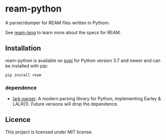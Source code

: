 # ream-python

A parser/dumper for REAM files written in Pythom.

See [ream-lang](https://github.com/chmlee/ream-lang#) to learn more about the specs for REAM.

## Installation

ream-python is available on [pypi](#) for Python version 3.7 and newer and can be installed with pip:

```shell
pip install ream
```

### dependence

- [lark-parser](https://github.com/lark-parser/lark): A modern parsing library for Python, implementing Earley & LALR(1). Future versions will drop the dependence.


## Licence

This project is licensed under MIT license.



